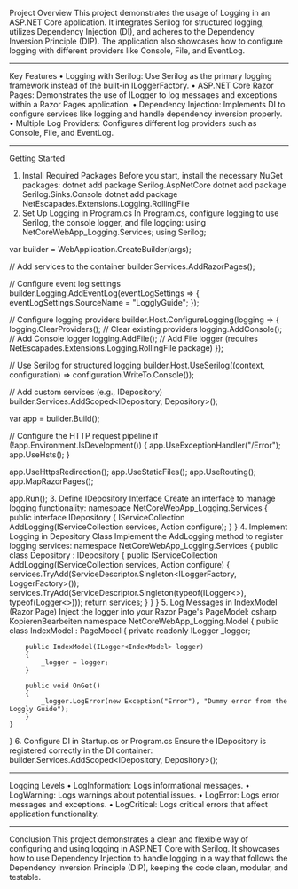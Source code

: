 Project Overview
This project demonstrates the usage of Logging in an ASP.NET Core application. It integrates Serilog for structured logging, utilizes Dependency Injection (DI), and adheres to the Dependency Inversion Principle (DIP). The application also showcases how to configure logging with different providers like Console, File, and EventLog.
________________________________________
Key Features
•	Logging with Serilog: Use Serilog as the primary logging framework instead of the built-in ILoggerFactory.
•	ASP.NET Core Razor Pages: Demonstrates the use of ILogger to log messages and exceptions within a Razor Pages application.
•	Dependency Injection: Implements DI to configure services like logging and handle dependency inversion properly.
•	Multiple Log Providers: Configures different log providers such as Console, File, and EventLog.
________________________________________
Getting Started
1. Install Required Packages
Before you start, install the necessary NuGet packages:
dotnet add package Serilog.AspNetCore
dotnet add package Serilog.Sinks.Console
dotnet add package NetEscapades.Extensions.Logging.RollingFile
2. Set Up Logging in Program.cs
In Program.cs, configure logging to use Serilog, the console logger, and file logging:
using NetCoreWebApp_Logging.Services;
using Serilog;

var builder = WebApplication.CreateBuilder(args);

// Add services to the container
builder.Services.AddRazorPages();

// Configure event log settings
builder.Logging.AddEventLog(eventLogSettings =>
{
    eventLogSettings.SourceName = "LogglyGuide";
});

// Configure logging providers
builder.Host.ConfigureLogging(logging =>
{
    logging.ClearProviders(); // Clear existing providers
    logging.AddConsole(); // Add Console logger
    logging.AddFile();    // Add File logger (requires NetEscapades.Extensions.Logging.RollingFile package)
});

// Use Serilog for structured logging
builder.Host.UseSerilog((context, configuration) =>
    configuration.WriteTo.Console());
    
// Add custom services (e.g., IDepository)
builder.Services.AddScoped<IDepository, Depository>();

var app = builder.Build();

// Configure the HTTP request pipeline
if (!app.Environment.IsDevelopment())
{
    app.UseExceptionHandler("/Error");
    app.UseHsts();
}

app.UseHttpsRedirection();
app.UseStaticFiles();
app.UseRouting();
app.MapRazorPages();

app.Run();
3. Define IDepository Interface
Create an interface to manage logging functionality:
namespace NetCoreWebApp_Logging.Services
{
    public interface IDepository
    {
        IServiceCollection AddLogging(IServiceCollection services, Action<ILoggingBuilder> configure);
    }
}
4. Implement Logging in Depository Class
Implement the AddLogging method to register logging services:
namespace NetCoreWebApp_Logging.Services
{
    public class Depository : IDepository
    {
        public IServiceCollection AddLogging(IServiceCollection services, Action<ILoggingBuilder> configure)
        {
            services.TryAdd(ServiceDescriptor.Singleton<ILoggerFactory, LoggerFactory>());
            services.TryAdd(ServiceDescriptor.Singleton(typeof(ILogger<>), typeof(Logger<>)));
            return services;
        }
    }
}
5. Log Messages in IndexModel (Razor Page)
Inject the logger into your Razor Page's PageModel:
csharp
KopierenBearbeiten
namespace NetCoreWebApp_Logging.Model
{
    public class IndexModel : PageModel
    {
        private readonly ILogger<IndexModel> _logger;

        public IndexModel(ILogger<IndexModel> logger)
        {
            _logger = logger;
        }

        public void OnGet()
        {
            _logger.LogError(new Exception("Error"), "Dummy error from the Loggly Guide");
        }
    }
}
6. Configure DI in Startup.cs or Program.cs
Ensure the IDepository is registered correctly in the DI container:
builder.Services.AddScoped<IDepository, Depository>();
________________________________________
Logging Levels
•	LogInformation: Logs informational messages.
•	LogWarning: Logs warnings about potential issues.
•	LogError: Logs error messages and exceptions.
•	LogCritical: Logs critical errors that affect application functionality.
________________________________________
Conclusion
This project demonstrates a clean and flexible way of configuring and using logging in ASP.NET Core with Serilog. It showcases how to use Dependency Injection to handle logging in a way that follows the Dependency Inversion Principle (DIP), keeping the code clean, modular, and testable.

